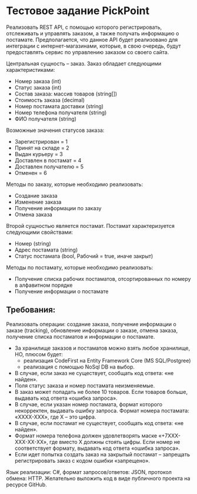 # Тестовое задание PickPoint

Реализовать REST API, с помощью которого регистрировать, отслеживать и управлять заказом, а также получать информацию о постамате. Предполагается, что данное API будет реализовано для интеграции с интернет-магазинами, которые, в свою очередь, будут предоставлять сервис по управлению заказом со своего сайта.

Центральная сущность – заказ. Заказ обладает следующими характеристиками:
* Номер заказа (int)
* Статус заказа (int)
* Состав заказа: массив товаров (string[])
* Стоимость заказа (decimal)
* Номер постамата доставки (string)
* Номер телефона получателя (string)
* ФИО получателя (string)

Возможные значения статусов заказа:
* Зарегистрирован = 1
* Принят на складе = 2
* Выдан курьеру = 3
* Доставлен в постамат = 4
* Доставлен получателю = 5
* Отменен = 6

Методы по заказу, которые необходимо реализовать:
* Создание заказа
* Изменение заказа
* Получение информации по заказу
* Отмена заказа

Второй сущностью является постамат. Постамат характеризуется следующими свойствами:
* Номер (string)
* Адрес постамата (string)
* Статус постамата (bool, Рабочий = true, иначе закрыт)

Методы по постамату, которые необходимо реализовать:
* Получение списка рабочих постаматов, отсортированных по номеру в алфавитном порядке
* Получение информации о постамате

## Требования:
Реализовать операции: создание заказа, получение информации о заказе (tracking), обновление информации о заказе, отмена заказа, получение списка постаматов и информации о постамате.

* За хранилище заказов и постаматов можно взять любое хранилище, НО, плюсом будет: 
    * реализация CodeFirst на Entity Framework Core (MS SQL/Postgree)
    * реализация с помощью NoSql DB на выбор.
* В случае, если заказ не существует, сообщать код ответа: «не найден».
* Поля статус заказа и номер постамата неизменяемые.
* В заказ может попадать не более 10 товаров. Если товаров больше, выдавать код ответа «ошибка запроса».
* В случае, если указан номер постамата, формат которого некорректен, выдавать ошибку запроса. Формат номера постамата: «XXXX-XXX», где X – это цифра.
* В случае, если постамат не существует, сообщать код ответа: «не найден».
* Формат номера телефона должен удовлетворять маске «+7XXX-XXX-XX-XX», где вместо X должны стоять цифры. Если номер не соответствует формату, выдавать код ответа «ошибка запроса».
* Если идет попытка создать заказ на закрытый постамат – запрещать регистрировать заказ с кодом ошибки «запрещено».

Язык реализации: C#, формат запросов/ответов: JSON, протокол обмена: HTTP. Желательно выложить код в виде публичного проекта на ресурсе GitHub.